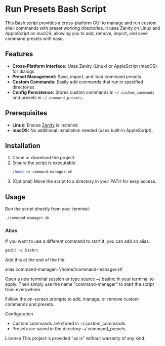 # Run Presets Bash Script

This Bash script provides a cross-platform GUI to manage and run custom shell commands with preset working directories. It uses Zenity on Linux and AppleScript on macOS, allowing you to add, remove, import, and save command presets with ease.

## Features

- **Cross-Platform Interface:** Uses Zenity (Linux) or AppleScript (macOS) for dialogs.
- **Preset Management:** Save, import, and load command presets.
- **Custom Commands:** Easily add commands that run in specified directories.
- **Config Persistence:** Stores custom commands in `~/.custom_commands` and presets in `~/.command_presets`.

## Prerequisites

- **Linux:** Ensure [Zenity](https://help.gnome.org/users/zenity/stable/) is installed.
- **macOS:** No additional installation needed (uses built-in AppleScript).

## Installation

1. Clone or download the project.
2. Ensure the script is executable:
   ```bash
   chmod +x command-manager.sh
   ```
3. (Optional) Move the script to a directory in your PATH for easy access.
## Usage
Run the script directly from your terminal:
   ```bash
   ./command-manager.sh
   ```
### Alias
If you want to use a different command to start it, you can add an alias:
   ```bash
   gedit ~/.bashrc
   ```
Add this at the end of the file:

alias command-manager='/home/<full path to script>/command-manager.sh'

Open a new terminal session or type source ~/.bashrc in your terminal to apply.
Then simply use the name "command-manager" to start the script from everywhere.

Follow the on-screen prompts to add, manage, or remove custom commands and presets.

Configuration
* Custom commands are stored in ~/.custom_commands.
* Presets are saved in the directory ~/.command_presets.

License
This project is provided "as is" without warranty of any kind.

